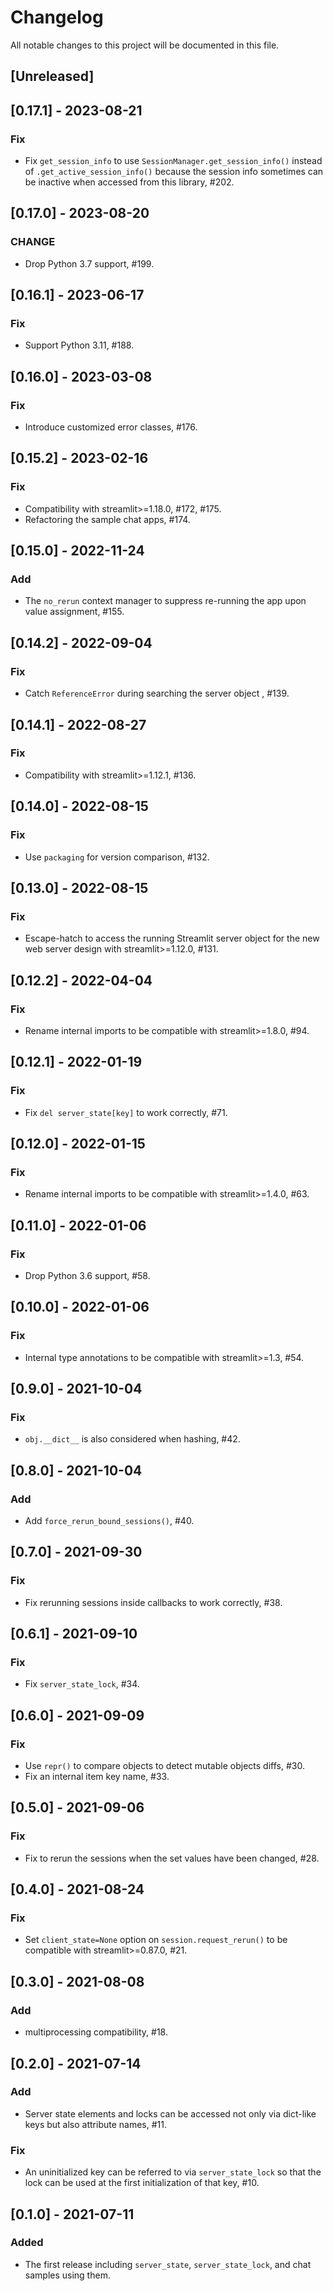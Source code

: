 # Changelog
All notable changes to this project will be documented in this file.

## [Unreleased]

## [0.17.1] - 2023-08-21
### Fix
- Fix `get_session_info` to use `SessionManager.get_session_info()` instead of `.get_active_session_info()` because the session info sometimes can be inactive when accessed from this library, #202.

## [0.17.0] - 2023-08-20
### CHANGE
- Drop Python 3.7 support, #199.

## [0.16.1] - 2023-06-17
### Fix
- Support Python 3.11, #188.

## [0.16.0] - 2023-03-08
### Fix
- Introduce customized error classes, #176.

## [0.15.2] - 2023-02-16
### Fix
- Compatibility with streamlit>=1.18.0, #172, #175.
- Refactoring the sample chat apps, #174.

## [0.15.0] - 2022-11-24
### Add
- The `no_rerun` context manager to suppress re-running the app upon value assignment, #155.

## [0.14.2] - 2022-09-04
### Fix
- Catch `ReferenceError` during searching the server object , #139.

## [0.14.1] - 2022-08-27
### Fix
- Compatibility with streamlit>=1.12.1, #136.

## [0.14.0] - 2022-08-15
### Fix
- Use `packaging` for version comparison, #132.

## [0.13.0] - 2022-08-15
### Fix
- Escape-hatch to access the running Streamlit server object for the new web server design with streamlit>=1.12.0, #131.

## [0.12.2] - 2022-04-04
### Fix
- Rename internal imports to be compatible with streamlit>=1.8.0, #94.

## [0.12.1] - 2022-01-19
### Fix
- Fix `del server_state[key]` to work correctly, #71.

## [0.12.0] - 2022-01-15
### Fix
- Rename internal imports to be compatible with streamlit>=1.4.0, #63.

## [0.11.0] - 2022-01-06
### Fix
- Drop Python 3.6 support, #58.

## [0.10.0] - 2022-01-06
### Fix
- Internal type annotations to be compatible with streamlit>=1.3, #54.

## [0.9.0] - 2021-10-04
### Fix
- `obj.__dict__` is also considered when hashing, #42.

## [0.8.0] - 2021-10-04
### Add
- Add `force_rerun_bound_sessions()`, #40.

## [0.7.0] - 2021-09-30
### Fix
- Fix rerunning sessions inside callbacks to work correctly, #38.

## [0.6.1] - 2021-09-10
### Fix
- Fix `server_state_lock`, #34.

## [0.6.0] - 2021-09-09
### Fix
- Use `repr()` to compare objects to detect mutable objects diffs, #30.
- Fix an internal item key name, #33.

## [0.5.0] - 2021-09-06
### Fix
- Fix to rerun the sessions when the set values have been changed, #28.

## [0.4.0] - 2021-08-24
### Fix
- Set `client_state=None` option on `session.request_rerun()` to be compatible with streamlit>=0.87.0, #21.

## [0.3.0] - 2021-08-08
### Add
- multiprocessing compatibility, #18.

## [0.2.0] - 2021-07-14
### Add
- Server state elements and locks can be accessed not only via dict-like keys but also attribute names, #11.
### Fix
- An uninitialized key can be referred to via `server_state_lock` so that the lock can be used at the first initialization of that key, #10.

## [0.1.0] - 2021-07-11
### Added
- The first release including `server_state`, `server_state_lock`, and chat samples using them.
